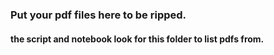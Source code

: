 ### Put your pdf files here to be ripped.
#### the script and notebook look for this folder to list pdfs from.